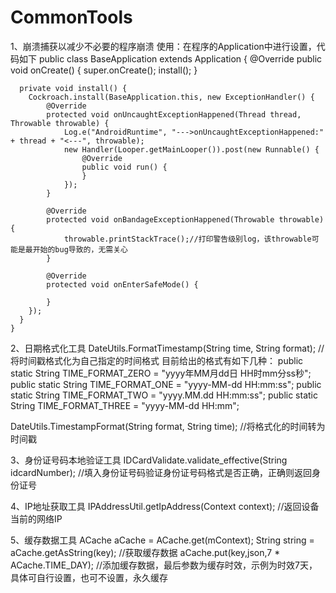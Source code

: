 # CommonTools
1、崩溃捕获以减少不必要的程序崩溃
  使用：在程序的Application中进行设置，代码如下
    public class BaseApplication extends Application {
      @Override
      public void onCreate() {
          super.onCreate();
          install();
      }

      private void install() {
        Cockroach.install(BaseApplication.this, new ExceptionHandler() {
            @Override
            protected void onUncaughtExceptionHappened(Thread thread, Throwable throwable) {
                Log.e("AndroidRuntime", "--->onUncaughtExceptionHappened:" + thread + "<---", throwable);
                new Handler(Looper.getMainLooper()).post(new Runnable() {
                    @Override
                    public void run() {
                    }
                });
            }

            @Override
            protected void onBandageExceptionHappened(Throwable throwable) {
                throwable.printStackTrace();//打印警告级别log，该throwable可能是最开始的bug导致的，无需关心
            }

            @Override
            protected void onEnterSafeMode() {

            }
        });
      }
    }
    
2、日期格式化工具
  DateUtils.FormatTimestamp(String time, String format);    //将时间戳格式化为自己指定的时间格式
  目前给出的格式有如下几种：
    public static String TIME_FORMAT_ZERO = "yyyy年MM月dd日 HH时mm分ss秒";
    public static String TIME_FORMAT_ONE = "yyyy-MM-dd HH:mm:ss";
    public static String TIME_FORMAT_TWO = "yyyy.MM.dd HH:mm:ss";
    public static String TIME_FORMAT_THREE = "yyyy-MM-dd HH:mm";
    
  DateUtils.TimestampFormat(String format, String time);    //将格式化的时间转为时间戳
  
3、身份证号码本地验证工具
  IDCardValidate.validate_effective(String idcardNumber);     //填入身份证号码验证身份证号码格式是否正确，正确则返回身份证号
  
4、IP地址获取工具
  IPAddressUtil.getIpAddress(Context context);     //返回设备当前的网络IP
  
5、缓存数据工具
  ACache aCache = ACache.get(mContext);
  String string = aCache.getAsString(key);     //获取缓存数据
  aCache.put(key,json,7 * ACache.TIME_DAY);     //添加缓存数据，最后参数为缓存时效，示例为时效7天，具体可自行设置，也可不设置，永久缓存

